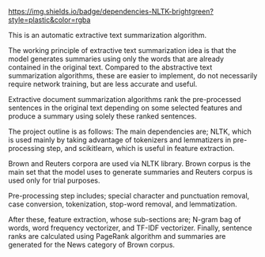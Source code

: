 https://img.shields.io/badge/dependencies-NLTK-brightgreen?style=plastic&color=rgba

This is an automatic extractive text summarization algorithm.

The working principle of extractive text summarization idea is that the model generates summaries using only the words that are already contained in the original text. Compared to the abstractive text summarization algorithms, these are easier to implement, do not necessarily require network training, but are less accurate and useful.

Extractive document summarization algorithms rank the pre-processed sentences in the original text depending on some selected features and produce a summary using solely these ranked sentences. 

The project outline is as follows:
The main dependencies are; NLTK, which is used mainly by taking advantage of tokenizers and lemmatizers in pre-processing step, and scikitlearn, which is useful in feature extraction.

Brown and Reuters corpora are used via NLTK library. Brown corpus is the main set that the model uses to generate summaries and Reuters corpus is used only for trial purposes.

Pre-processing step includes; special character and punctuation removal, case conversion, tokenization, stop-word removal, and lemmatization. 

After these, feature extraction, whose sub-sections are; N-gram bag of words, word frequency vectorizer, and TF-IDF vectorizer.
Finally, sentence ranks are calculated using PageRank algorithm and summaries are generated for the News category of Brown corpus.